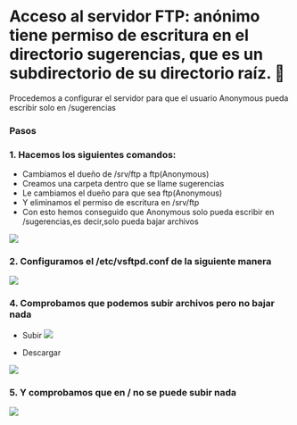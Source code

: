 # Acceso al servidor FTP: anónimo tiene permiso de escritura en el directorio sugerencias, que es un subdirectorio de su directorio raíz. 📄
 Procedemos a configurar el servidor para que el usuario Anonymous pueda escribir solo en /sugerencias

### Pasos

### 1. Hacemos los siguientes comandos:

* Cambiamos el dueño de /srv/ftp a ftp(Anonymous)
* Creamos una carpeta dentro que se llame sugerencias
* Le cambiamos el dueño para que sea ftp(Anonymous)
* Y eliminamos el permiso de escritura en /srv/ftp
* Con esto hemos conseguido que Anonymous solo pueda escribir en /sugerencias,es decir,solo pueda bajar archivos

![](https://github.com/jesusromero92/vsftpd/blob/main/Fotos/7.2.png)

### 2. Configuramos el /etc/vsftpd.conf de la siguiente manera

![](https://github.com/jesusromero92/vsftpd/blob/main/Fotos/7.3.png)

### 4. Comprobamos que podemos subir archivos pero no bajar nada

* Subir
![](https://github.com/jesusromero92/vsftpd/blob/main/Fotos/7.4.png)

* Descargar

![](https://github.com/jesusromero92/vsftpd/blob/main/Fotos/7.5.png)

### 5. Y comprobamos que en / no se puede subir nada

![](https://github.com/jesusromero92/vsftpd/blob/main/Fotos/7.6.png)





